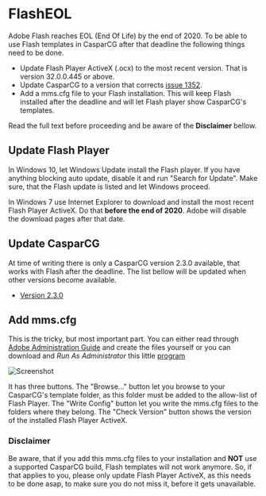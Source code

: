# FlashEOL
Adobe Flash reaches EOL (End Of Life) by the end of 2020. To be able to use Flash templates in CasparCG after that deadline the following things need to be done.
* Update Flash Player ActiveX (.ocx) to the most recent version. That is version 32.0.0.445 or above.
* Update CasparCG to a version that corrects [issue 1352](https://github.com/CasparCG/server/issues/1352).
* Add a mms.cfg file to your Flash installation. This will keep Flash installed after the deadline and will let Flash player show CasparCG's templates. 

Read the full text before proceeding and be aware of the __Disclaimer__ bellow.

## Update Flash Player
In Windows 10, let Windows Update install the Flash player. If you have anything blocking auto update, disable it and run "Search for Update". Make sure, that the Flash update is listed and let Windows proceed.

In Windows 7 use Internet Explorer to download and install the most recent Flash Player ActiveX. Do that __before the end of 2020__. Adobe will disable the download pages after that date.

## Update CasparCG
At time of writing there is only a CasparCG version 2.3.0 available, that works with Flash after the deadline. The list bellow will be updated when other versions become available.
* [Version 2.3.0](http://casparcg.com/builds/CasparCG%20Server/master/casparcg-server-f4879b8ecde2f2b5b6916b73ffe46c304c8f6c64-windows.zip)

## Add mms.cfg
This is the tricky, but most important part. You can either read through [Adobe Administration Guide](https://www.adobe.com/devnet/flashplayer/articles/flash_player_admin_guide.html) and create the files yourself or you can download and _Run As Administrator_ this little [program](https://github.com/didikunz/FlashEOL/files/5654113/FlashCfgWriter.zip)

![Screenshot](https://user-images.githubusercontent.com/6048776/101338596-77635c80-387d-11eb-8462-44e860fd40b3.png)

It has three buttons. The "Browse..." button let you browse to your CasparCG's template folder, as this folder must be added to the allow-list of Flash Player. The "Write Config" button let you write the mms.cfg files to the folders where they belong. The "Check Version" button shows the version of the installed Flash Player ActiveX.

### Disclaimer
Be aware, that if you add this mms.cfg files to your installation and __NOT__ use a supported CasparCG build, Flash templates will not work anymore. So, if that applies to you, please only update Flash Player ActiveX, as this needs to be done asap, to make sure you do not miss it, before it gets unavailable.
